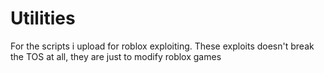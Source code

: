 # Utilities
For the scripts i upload for roblox exploiting.
These exploits doesn't break the TOS at all, they are just to modify roblox games

